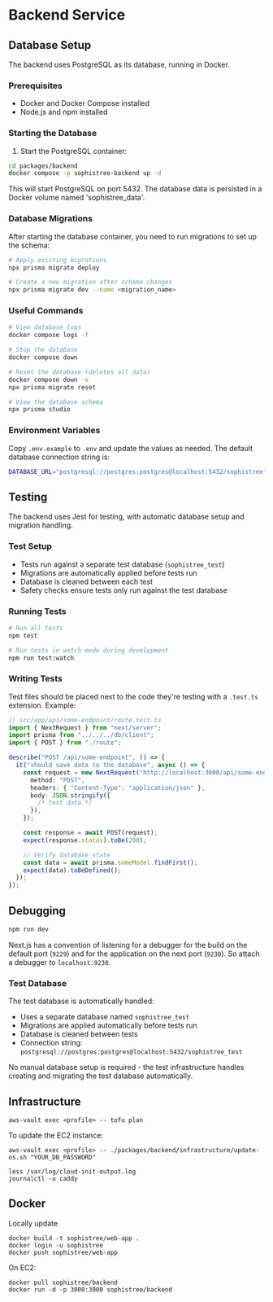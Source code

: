 # Backend Service

## Database Setup

The backend uses PostgreSQL as its database, running in Docker.

### Prerequisites

- Docker and Docker Compose installed
- Node.js and npm installed

### Starting the Database

1. Start the PostgreSQL container:

```bash
cd packages/backend
docker compose -p sophistree-backend up -d
```

This will start PostgreSQL on port 5432. The database data is persisted in a Docker volume named 'sophistree_data'.

### Database Migrations

After starting the database container, you need to run migrations to set up the schema:

```bash
# Apply existing migrations
npx prisma migrate deploy

# Create a new migration after schema changes
npx prisma migrate dev --name <migration_name>
```

### Useful Commands

```bash
# View database logs
docker compose logs -f

# Stop the database
docker compose down

# Reset the database (deletes all data)
docker compose down -v
npx prisma migrate reset

# View the database schema
npx prisma studio
```

### Environment Variables

Copy `.env.example` to `.env` and update the values as needed. The default database connection string is:

```sh
DATABASE_URL="postgresql://postgres:postgres@localhost:5432/sophistree"
```

## Testing

The backend uses Jest for testing, with automatic database setup and migration handling.

### Test Setup

- Tests run against a separate test database (`sophistree_test`)
- Migrations are automatically applied before tests run
- Database is cleaned between each test
- Safety checks ensure tests only run against the test database

### Running Tests

```bash
# Run all tests
npm test

# Run tests in watch mode during development
npm run test:watch
```

### Writing Tests

Test files should be placed next to the code they're testing with a `.test.ts` extension. Example:

```typescript
// src/app/api/some-endpoint/route.test.ts
import { NextRequest } from "next/server";
import prisma from "../../../db/client";
import { POST } from "./route";

describe("POST /api/some-endpoint", () => {
  it("should save data to the database", async () => {
    const request = new NextRequest("http://localhost:3000/api/some-endpoint", {
      method: "POST",
      headers: { "Content-Type": "application/json" },
      body: JSON.stringify({
        /* test data */
      }),
    });

    const response = await POST(request);
    expect(response.status).toBe(200);

    // Verify database state
    const data = await prisma.someModel.findFirst();
    expect(data).toBeDefined();
  });
});
```

## Debugging

```sh
npm run dev
```

Next.js has a convention of listening for a debugger for the build on the default port (`9229`)
and for the application on the next port (`9230`). So attach a debugger to `localhost:9230`.

### Test Database

The test database is automatically handled:

- Uses a separate database named `sophistree_test`
- Migrations are applied automatically before tests run
- Database is cleaned between tests
- Connection string: `postgresql://postgres:postgres@localhost:5432/sophistree_test`

No manual database setup is required - the test infrastructure handles creating and migrating the test database automatically.

## Infrastructure

```shell
aws-vault exec <profile> -- tofu plan
```

To update the EC2 instance:

```shell
aws-vault exec <profile> -- ./packages/backend/infrastructure/update-os.sh "YOUR_DB_PASSWORD"
```

```shell
less /var/log/cloud-init-output.log
journalctl -u caddy
```

## Docker

Locally update

```shell
docker build -t sophistree/web-app .
docker login -u sophistree
docker push sophistree/web-app
```

On EC2:

```shell
docker pull sophistree/backend
docker run -d -p 3000:3000 sophistree/backend
```
